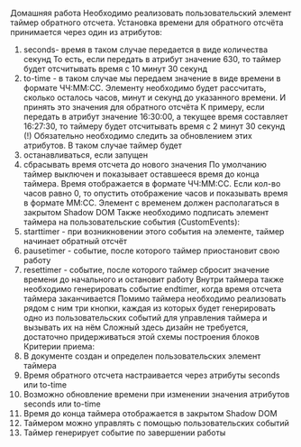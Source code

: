 Домашняя работа
Необходимо реализовать пользовательский элемент таймер обратного отсчета.
Установка времени для обратного отсчёта принимается через один из атрибутов:
1) seconds- время в таком случае передается в виде количества секунд
То есть, если передать в атрибут значение 630, то таймер будет отсчитывать
время с 10 минут 30 секунд
2) to-time - в таком случае мы передаем значение в виде времени в формате
ЧЧ:ММ:СС. Элементу необходимо будет рассчитать, сколько осталось часов,
минут и секунд до указанного времени. И принять это значения для обратного
отсчёта
К примеру, если передать в атрибут значение 16:30:00, а текущее время
составляет 16:27:30, то таймеру будет отсчитывать время с 2 минут 30 секунд
(!) Обязательно необходимо следить за обновлением этих атрибутов. В таком случае
таймер будет
1) останавливаться, если запущен
2) сбрасывать время отсчета до нового значения
По умолчанию таймер выключен и показывает оставшееся время до конца таймера.
Время отображается в формате ЧЧ:ММ:СС. Если кол-во часов равно 0, то опустить
отображение часов и показывать время в формате ММ:СС. Элемент с временем
должен располагаться в закрытом Shadow DOM
Также необходимо подписать элемент таймера на пользовательские события
(CustomEvents):
1) starttimer - при возникновении этого события на элементе, таймер начинает
обратный отсчёт
2) pausetimer - событие, после которого таймер приостановит свою работу
3) resettimer - событие, после которого таймер сбросит значение времени до
начального и остановит работу
Внутри таймера также необходимо генерировать событие endtimer, когда время
отсчета таймера заканчивается
Помимо таймера необходимо реализовать рядом с ним три кнопки, каждая из которых
будет генерировать одно из пользовательских событий для управления таймера и
вызывать их на нём
Сложный здесь дизайн не требуется, достаточно придерживаться этой схемы
построения блоков
Критерии приема:
1) В документе создан и определен пользовательских элемент таймера
2) Время обратного отсчета настраивается через атрибуты seconds или to-time
3) Возможно обновление времени при изменении значения атрибутов seconds
или to-time
4) Время до конца таймера отображается в закрытом Shadow DOM
5) Таймером можно управлять с помощью пользовательских событий
6) Таймер генерирует событие по завершении работы